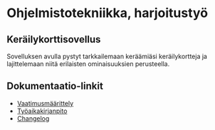 # Ohjelmistotekniikka, harjoitustyö
## Keräilykorttisovellus

Sovelluksen avulla pystyt tarkkailemaan keräämiäsi keräilykortteja ja lajittelemaan niitä erilaisten ominaisuuksien perusteella. 

## Dokumentaatio-linkit

- [Vaatimusmäärittely](/dokumentaatio/vaatimusmaarittely.md)
- [Työaikakirjanpito](/dokumentaatio/tyoaikakirjanpito.md)
- [Changelog](/dokumentaatio/changelog.md)